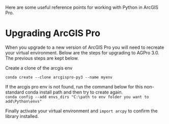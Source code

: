 Here are some useful reference points for working with Python in ArcGIS Pro.

# Upgrading ArcGIS Pro
When you upgrade to a new version of ArcGIS Pro you will need to recreate your virtual environment. Below are the steps for upgrading to AGPro 3.0. The previous steps are kept below.

Create a clone of the arcgis env

``conda create --clone arcgispro-py3 --name myenv``

If the arcgis pro env is not found, run the command below for this non-standard conda install path and then try to create again.  
``conda config --add envs_dirs "C:\path to env folder you want to add\Python\envs"``  

Finally activate your virtual environment and ``import arcpy`` to confirm the library installed.
